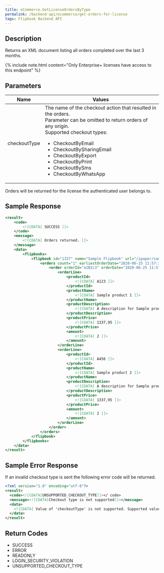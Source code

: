 ```yaml
---
title: eCommerce.GetLicenseOrdersByType
permalink: /backend-api/ecommerce/get-orders-for-license
tags: Flipbook Backend API
---
```


## Description

Returns an XML document listing all orders completed over the last 3 months.

{% include note.html content="Only Enterprise+ licenses have access to this endpoint" %}

## Parameters
<table>
	<thead>
		<tr>
			<th>Name</th>
			<th>Values</th>
		</tr>
	</thead>
	<tbody>
		<tr>
			<td>checkoutType</td>
			<td>
				The name of the checkout action that resulted in the orders.<br/>
				Parameter can be omitted to return orders of any origin.<br/>
				Supported checkout types:
				<ul>
					<li>CheckoutByEmail</li>
					<li>CheckoutBySharingEmail</li>
					<li>CheckoutByExport</li>
					<li>CheckoutByPrint</li>
					<li>CheckoutBySms</li>
					<li>CheckoutByWhatsApp</li>
				</ul>				
			</td>
		</tr>
	</tbody>
</table>

Orders will be returned for the license the authenticated user belongs to.

## Sample Response

```xml
<result>
	<code>
		<![CDATA[ SUCCESS ]]>
	</code>
	<message>
		<![CDATA[ Orders returned. ]]>
	</message>
	<data>
		<flipbooks>
			<flipbook id="1337" name="Sample Flipbook" url="/ipaper/sample-flipbook/">
				<orders count="1" earliestOrderDate="2020-06-25 11:57:35" latestOrderDate="2020-06-25 11:57:35">
					<order orderId="a1B2c3" orderDate="2020-06-25 11:57:35" checkoutType="CheckoutByEmail" orderLinesCount="2" totalOrderValue="5351,8">
						<orderLine>
							<productId>
								<![CDATA[ A123 ]]>
							</productId>
							<productName>
								<![CDATA[ Sample product 1 ]]>
							</productName>
							<productDescription>
								<![CDATA[ A description for Sample product 1 ]]>
							</productDescription>
							<productPrice>
								<![CDATA[ 1337,95 ]]>
							</productPrice>
							<amount>
								<![CDATA[ 2 ]]>
							</amount>
						</orderLine>
						<orderLine>
							<productId>
								<![CDATA[ A456 ]]>
							</productId>
							<productName>
								<![CDATA[ Sample product 2 ]]>
							</productName>
							<productDescription>
								<![CDATA[ A description for Sample product 2 ]]>
							</productDescription>
							<productPrice>
								<![CDATA[ 1337,95 ]]>
							</productPrice>
							<amount>
								<![CDATA[ 2 ]]>
							</amount>
						</orderLine>
					</order>
				</orders>
			</flipbook>
		</flipbooks>
	</data>
</result>
```

## Sample Error Response

If an invalid checkout type is sent the following error code will be returned.

```xml
<?xml version="1.0" encoding="utf-8"?>
<result>
  <code><![CDATA[UNSUPPORTED_CHECKOUT_TYPE]]></ code>
  <message><![CDATA[Checkout type is not supported]]></message>
  <data>
    <![CDATA[ Value of 'checkoutType' is not supported. Supported values: "", "CheckoutByEmail", "CheckoutByExport", "CheckoutByPrint", "CheckoutBySharingEmail", "CheckoutBySms", "CheckoutByWhatsApp" ]]>
  </data>
</result>
```

## Return Codes

* SUCCESS
* ERROR
* READONLY
* LOGIN_SECURITY_VIOLATION
* UNSUPPORTED_CHECKOUT_TYPE